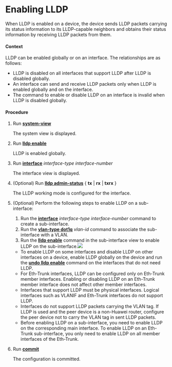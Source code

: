 Enabling LLDP
=============

When LLDP is enabled on a device, the device sends LLDP packets carrying its status information to its LLDP-capable neighbors and obtains their status information by receiving LLDP packets from them.

#### Context

LLDP can be enabled globally or on an interface. The relationships are as follows:

* LLDP is disabled on all interfaces that support LLDP after LLDP is disabled globally.
* An interface can send and receive LLDP packets only when LLDP is enabled globally and on the interface.
* The command to enable or disable LLDP on an interface is invalid when LLDP is disabled globally.


#### Procedure

1. Run [**system-view**](cmdqueryname=system-view)
   
   
   
   The system view is displayed.
2. Run [**lldp enable**](cmdqueryname=lldp+enable)
   
   
   
   LLDP is enabled globally.
3. Run [**interface**](cmdqueryname=interface) *interface-type interface-number*
   
   
   
   The interface view is displayed.
4. (Optional) Run **[**lldp admin-status**](cmdqueryname=lldp+admin-status)** { ****tx**** | ****rx**** | ****txrx**** }
   
   
   
   The LLDP working mode is configured for the interface.
5. (Optional) Perform the following steps to enable LLDP on a sub-interface:
   
   
   1. Run the [**interface**](cmdqueryname=interface) *interface-type interface-number* command to create a sub-interface.
   2. Run the [**vlan-type dot1q**](cmdqueryname=vlan-type+dot1q) *vlan-id* command to associate the sub-interface with a VLAN.
   3. Run the **[**lldp enable**](cmdqueryname=lldp+enable)** command in the sub-interface view to enable LLDP on the sub-interface.![](../../../../public_sys-resources/note_3.0-en-us.png) 
   * To enable LLDP on some interfaces and disable LLDP on other interfaces on a device, enable LLDP globally on the device and run the [**undo lldp enable**](cmdqueryname=undo+lldp+enable) command on the interfaces that do not need LLDP.
   * For Eth-Trunk interfaces, LLDP can be configured only on Eth-Trunk member interfaces. Enabling or disabling LLDP on an Eth-Trunk member interface does not affect other member interfaces.
   * Interfaces that support LLDP must be physical interfaces. Logical interfaces such as VLANIF and Eth-Trunk interfaces do not support LLDP.
   * Interfaces do not support LLDP packets carrying the VLAN tag. If LLDP is used and the peer device is a non-Huawei router, configure the peer device not to carry the VLAN tag in sent LLDP packets.
   * Before enabling LLDP on a sub-interface, you need to enable LLDP on the corresponding main interface. To enable LLDP on an Eth-Trunk sub-interface, you only need to enable LLDP on all member interfaces of the Eth-Trunk.
6. Run [**commit**](cmdqueryname=commit)
   
   
   
   The configuration is committed.